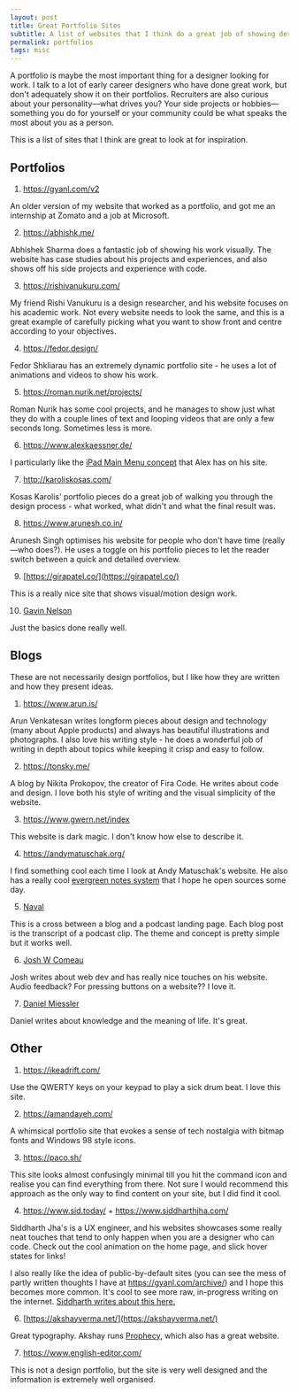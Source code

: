 ```yaml
---
layout: post
title: Great Portfolio Sites
subtitle: A list of websites that I think do a great job of showing design work.
permalink: portfolios
tags: misc
---
```


A portfolio is maybe the most important thing for a designer looking for work. I talk to a lot of early career designers who have done great work, but don't adequately show it on their portfolios. Recruiters are also curious about your personality—what drives you? Your side projects or hobbies—something you do for yourself or your community could be what speaks the most about you as a person. 

This is a list of sites that I think are great to look at for inspiration.

## Portfolios

1. <https://gyanl.com/v2>

An older version of my website that worked as a portfolio, and got me an internship at Zomato and a job at Microsoft.

2. <https://abhishk.me/>

Abhishek Sharma does a fantastic job of showing his work visually. The website has case studies about his projects and experiences, and also shows off his side projects and experience with code.

3. <https://rishivanukuru.com/>

My friend Rishi Vanukuru is a design researcher, and his website focuses on his academic work. Not every website needs to look the same, and this is a great example of carefully picking what you want to show front and centre according to your objectives.

4. <https://fedor.design/>

Fedor Shkliarau has an extremely dynamic portfolio site - he uses a lot of animations and videos to show his work.

5. <https://roman.nurik.net/projects/>

Roman Nurik has some cool projects, and he manages to show just what they do with a couple lines of text and looping videos that are only a few seconds long. Sometimes less is more.

6. <https://www.alexkaessner.de/>

I particularly like the [iPad Main Menu concept](https://ipadmenu.study/) that Alex has on his site.

7. <http://karoliskosas.com/>

Kosas Karolis' portfolio pieces do a great job of walking you through the design process - what worked, what didn't and what the final result was.

8. <https://www.arunesh.co.in/>

Arunesh Singh optimises his website for people who don't have time (really—who does?). He uses a toggle on his portfolio pieces to let the reader switch between a quick and detailed overview.

9. [https://girapatel.co/](https://girapatel.co/)

This is a really nice site that shows visual/motion design work.

10. [Gavin Nelson](https://nelson.co/)

Just the basics done really well.

## Blogs

These are not necessarily design portfolios, but I like how they are written and how they present ideas.

1. <https://www.arun.is/>

Arun Venkatesan writes longform pieces about design and technology (many about Apple products) and always has beautiful illustrations and photographs. I also love his writing style - he does a wonderful job of writing in depth about topics while keeping it crisp and easy to follow.

2. <https://tonsky.me/>

A blog by Nikita Prokopov, the creator of Fira Code. He writes about code and design. I love both his style of writing and the visual simplicity of the website.

3. <https://www.gwern.net/index>

This website is dark magic. I don't know how else to describe it.

4. <https://andymatuschak.org/>

I find something cool each time I look at Andy Matuschak's website. He also has a really cool [evergreen notes system](https://notes.andymatuschak.org/z4SDCZQeRo4xFEQ8H4qrSqd68ucpgE6LU155C) that I hope he open sources some day.

5. [Naval](https://nav.al/)

This is a cross between a blog and a podcast landing page. Each blog post is the transcript of a podcast clip. The theme and concept is pretty simple but it works well.

6. [Josh W Comeau](https://www.joshwcomeau.com/)

Josh writes about web dev and has really nice touches on his website. Audio feedback? For pressing buttons on a website?? I love it.

7. [Daniel Miessler](https://danielmiessler.com/)

Daniel writes about knowledge and the meaning of life. It's great.

## Other

1. <https://ikeadrift.com/>

Use the QWERTY keys on your keypad to play a sick drum beat. I love this site.

2. <https://amandayeh.com/>

A whimsical portfolio site that evokes a sense of tech nostalgia with bitmap fonts and Windows 98 style icons.

3. <https://paco.sh/>

This site looks almost confusingly minimal till you hit the command icon and realise you can find everything from there. Not sure I would recommend this approach as the only way to find content on your site, but I did find it cool.

4. <https://www.sid.today/> + <https://www.siddharthjha.com/>

Siddharth Jha's is a UX engineer, and his websites showcases some really neat touches that tend to only happen when you are a designer who can code. Check out the cool animation on the home page, and slick hover states for links!

I also really like the idea of public-by-default sites (you can see the mess of partly written thoughts I have at <https://gyanl.com/archive/>) and I hope this becomes more common. It's cool to see more raw, in-progress writing on the internet. [Siddharth writes about this here.](https://www.siddharthjha.com/blog/what-blogs-used-to-be-like)

6. [https://akshayverma.net/](https://akshayverma.net/)

Great typography. Akshay runs [Prophecy](https://prophecy.one/), which also has a great website.

7. <https://www.english-editor.com/>

This is not a design portfolio, but the site is very well designed and the information is extremely well organised.
